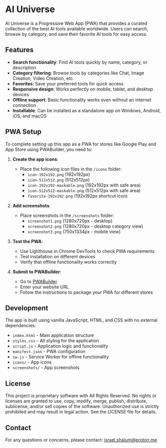 # AI Universe

AI Universe is a Progressive Web App (PWA) that provides a curated collection of the best AI tools available worldwide. Users can search, browse by category, and save their favorite AI tools for easy access.

## Features

- **Search functionality**: Find AI tools quickly by name, category, or description
- **Category filtering**: Browse tools by categories like Chat, Image Creation, Video Creation, etc.
- **Favorites**: Save your preferred tools for quick access
- **Responsive design**: Works perfectly on mobile, tablet, and desktop devices
- **Offline support**: Basic functionality works even without an internet connection
- **Installable**: Can be installed as a standalone app on Windows, Android, iOS, and macOS

## PWA Setup

To complete setting up this app as a PWA for stores like Google Play and App Store using PWABuilder, you need to:

1. **Create the app icons**:
   - Place the following icon files in the `/icons` folder:
     - `icon-192x192.png` (192x192px)
     - `icon-512x512.png` (512x512px)  
     - `icon-192x192-maskable.png` (192x192px with safe area)
     - `icon-512x512-maskable.png` (512x512px with safe area)
     - `favorite-192x192.png` (192x192px shortcut icon)

2. **Add screenshots**:
   - Place screenshots in the `/screenshots` folder:
     - `screenshot1.png` (1280x720px - desktop)
     - `screenshot2.png` (1280x720px - desktop category view)
     - `screenshot3.png` (750x1334px - mobile view)

3. **Test the PWA**:
   - Use Lighthouse in Chrome DevTools to check PWA requirements
   - Test installation on different devices
   - Verify that offline functionality works correctly

4. **Submit to PWABuilder**:
   - Go to [PWABuilder](https://www.pwabuilder.com/)
   - Enter your website URL
   - Follow the instructions to package your PWA for different stores

## Development

The app is built using vanilla JavaScript, HTML, and CSS with no external dependencies.

- `index.html` - Main application structure
- `styles.css` - All styling for the application
- `script.js` - Application logic and functionality
- `manifest.json` - PWA configuration
- `sw.js` - Service Worker for offline functionality
- `icons/` - App icons
- `screenshots/` - App screenshots

## License

This project is proprietary software with All Rights Reserved. No rights or licenses are granted to use, copy, modify, merge, publish, distribute, sublicense, and/or sell copies of the software. Unauthorized use is strictly prohibited and may result in legal action. See the LICENSE file for details.

## Contact

For any questions or concerns, please contact: [israel.shalum@proton.me](mailto:israel.shalum@proton.me) 